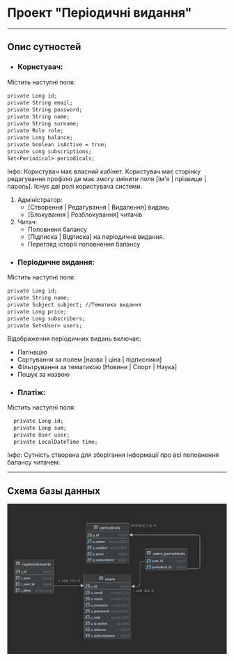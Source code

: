 # Проект "Періодичні видання"
***
## Опис сутностей
* ### Користувач:
Містить наступні поля:

    private Long id;
    private String email;
    private String password;
    private String name;
    private String surname;
    private Role role;
    private Long balance;
    private boolean isActive = true;
    private Long subscriptions;
    Set<Periodical> periodicals;

Інфо: Користувач має власний кабінет.
Користувач має сторінку редагування профілю де має змогу змінити поля
[ім'я | прізвище | пароль].
Існує дві ролі користувача системи.
1. Адміністратор:
   + [Створення | Редагування | Видалення] видань
   + [Блокування | Розблокування] читачів
2. Читач:
    + Поповненя балансу
    + [Підписка | Відписка] на періодичне видання.
    + Перегляд історії поповнення балансу

* ### Періодичне видання:
Містить наступні поля:

    private Long id;
    private String name;
    private Subject subject; //Тематика видання
    private Long price;
    private Long subscribers;
    private Set<User> users;

Відображення періодичних видань включає:
   + Пагінацію
   + Сортування за полем [назва | ціна | підписники]
   + Фільтрування за тематикою [Новини | Спорт | Наука]
   + Пошук за назвою

* ### Платіж:
Містить наступні поля:

      private Long id; 
      private Long sum;
      private User user;
      private LocalDateTime time;

Інфо: 
Сутність створена для зберігання інформації 
про всі поповнення балансу читачем. 

***

## Схема базы данных

![](./dbStructure.png)
